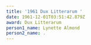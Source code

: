 ```yaml
---
title: '1961 Dux Litterarum '
date: 1961-12-01T03:51:42.879Z
award: Dux Litterarum
person1_name: Lynette Almond
person2_name: .
---
```


